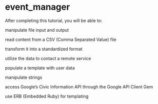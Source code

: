 # event_manager
After completing this tutorial, you will be able to:

manipulate file input and output 

read content from a CSV (Comma Separated Value) file

transform it into a standardized format

utilize the data to contact a remote service

populate a template with user data

manipulate strings

access Google’s Civic Information API through the Google API Client Gem

use ERB (Embedded Ruby) for templating
